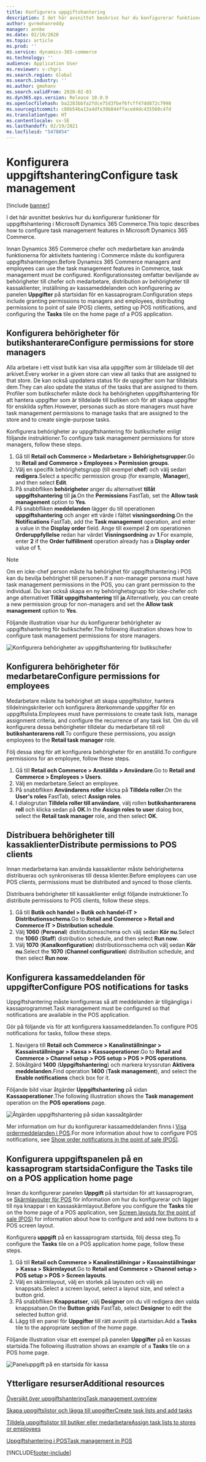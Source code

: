 ```yaml
---
title: Konfigurera uppgiftshantering
description: I det här avsnittet beskrivs hur du konfigurerar funktioner för uppgiftshantering i Microsoft Dynamics 365 Commerce.
author: gvrmohanreddy
manager: annbe
ms.date: 02/10/2020
ms.topic: article
ms.prod: ''
ms.service: dynamics-365-commerce
ms.technology: ''
audience: Application User
ms.reviewer: v-chgri
ms.search.region: Global
ms.search.industry: ''
ms.author: gmohanv
ms.search.validFrom: 2020-02-03
ms.dyn365.ops.version: Release 10.0.9
ms.openlocfilehash: ba2283bbfa2fdce75d3fbef6fcff47dd872c7998
ms.sourcegitcommit: c88b54ba13a4dfe39b844ffaced4dc435560c47d
ms.translationtype: HT
ms.contentlocale: sv-SE
ms.lasthandoff: 02/19/2021
ms.locfileid: "5478054"
---
```

# <a name="configure-task-management"></a><span data-ttu-id="dcb32-103">Konfigurera uppgiftshantering</span><span class="sxs-lookup"><span data-stu-id="dcb32-103">Configure task management</span></span>

[!include [banner](includes/banner.md)]

<span data-ttu-id="dcb32-104">I det här avsnittet beskrivs hur du konfigurerar funktioner för uppgiftshantering i Microsoft Dynamics 365 Commerce.</span><span class="sxs-lookup"><span data-stu-id="dcb32-104">This topic describes how to configure task management features in Microsoft Dynamics 365 Commerce.</span></span>

<span data-ttu-id="dcb32-105">Innan Dynamics 365 Commerce chefer och medarbetare kan använda funktionerna för aktivitets hantering i Commerce måste du konfigurera uppgiftshanteringen.</span><span class="sxs-lookup"><span data-stu-id="dcb32-105">Before Dynamics 365 Commerce managers and employees can use the task management features in Commerce, task management must be configured.</span></span> <span data-ttu-id="dcb32-106">Konfigurationssteg omfattar beviljande av behörigheter till chefer och medarbetare, distribution av behörigheter till kassaklienter, inställning av kassameddelanden och konfigurering av panelen **Uppgifter** på startsidan för en kassaprogram.</span><span class="sxs-lookup"><span data-stu-id="dcb32-106">Configuration steps include granting permissions to managers and employees, distributing permissions to point of sale (POS) clients, setting up POS notifications, and configuring the **Tasks** tile on the home page of a POS application.</span></span>

## <a name="configure-permissions-for-store-managers"></a><span data-ttu-id="dcb32-107">Konfigurera behörigheter för butikshanterare</span><span class="sxs-lookup"><span data-stu-id="dcb32-107">Configure permissions for store managers</span></span>

<span data-ttu-id="dcb32-108">Alla arbetare i ett visst butik kan visa alla uppgifter som är tilldelade till det arkivet.</span><span class="sxs-lookup"><span data-stu-id="dcb32-108">Every worker in a given store can view all tasks that are assigned to that store.</span></span> <span data-ttu-id="dcb32-109">De kan också uppdatera status för de uppgifter som har tilldelats dem.</span><span class="sxs-lookup"><span data-stu-id="dcb32-109">They can also update the status of the tasks that are assigned to them.</span></span> <span data-ttu-id="dcb32-110">Profiler som butikschefer måste dock ha behörigheten uppgiftshantering för att hantera uppgifter som är tilldelade till butiken och för att skapa uppgifter för enskilda syften.</span><span class="sxs-lookup"><span data-stu-id="dcb32-110">However, personas such as store managers must have task management permissions to manage tasks that are assigned to the store and to create single-purpose tasks.</span></span>

<span data-ttu-id="dcb32-111">Konfigurera behörigheter av uppgiftshantering för butikschefer enligt följande instruktioner.</span><span class="sxs-lookup"><span data-stu-id="dcb32-111">To configure task management permissions for store managers, follow these steps.</span></span>

1. <span data-ttu-id="dcb32-112">Gå till **Retail och Commerce \> Medarbetare \> Behörighetsgrupper**.</span><span class="sxs-lookup"><span data-stu-id="dcb32-112">Go to **Retail and Commerce \> Employees \> Permission groups**.</span></span>
1. <span data-ttu-id="dcb32-113">Välj en specifik behörighetsgrupp (till exempel **chef**) och välj sedan **redigera**.</span><span class="sxs-lookup"><span data-stu-id="dcb32-113">Select a specific permission group (for example, **Manager**), and then select **Edit**.</span></span>
1. <span data-ttu-id="dcb32-114">På snabbfliken **behörigheter** anger du alternativet **tillåt uppgiftshantering** till **ja**.</span><span class="sxs-lookup"><span data-stu-id="dcb32-114">On the **Permissions** FastTab, set the **Allow task management** option to **Yes**.</span></span>
1. <span data-ttu-id="dcb32-115">På snabbfliken **meddelanden** lägger du till operationen **uppgiftshantering** och anger ett värde i fältet **visningsordning**.</span><span class="sxs-lookup"><span data-stu-id="dcb32-115">On the **Notifications** FastTab, add the **Task management** operation, and enter a value in the **Display order** field.</span></span> <span data-ttu-id="dcb32-116">Ange till exempel **2** om operationen **Orderuppfyllelse** redan har värdet **Visningsordning** av **1**.</span><span class="sxs-lookup"><span data-stu-id="dcb32-116">For example, enter **2** if the **Order fulfillment** operation already has a **Display order** value of **1**.</span></span>
    
> [!NOTE]
> <span data-ttu-id="dcb32-117">Om en icke-chef person måste ha behörighet för uppgiftshantering i POS kan du bevilja behörighet till personen.</span><span class="sxs-lookup"><span data-stu-id="dcb32-117">If a non-manager persona must have task management permissions in the POS, you can grant permission to the individual.</span></span> <span data-ttu-id="dcb32-118">Du kan också skapa en ny behörighetsgrupp för icke-chefer och ange alternativet **Tillåt uppgiftshantering** till **ja**.</span><span class="sxs-lookup"><span data-stu-id="dcb32-118">Alternatively, you can create a new permission group for non-managers and set the **Allow task management** option to **Yes**.</span></span>

<span data-ttu-id="dcb32-119">Följande illustration visar hur du konfigurerar behörigheter av uppgiftshantering för butikschefer.</span><span class="sxs-lookup"><span data-stu-id="dcb32-119">The following illustration shows how to configure task management permissions for store managers.</span></span>

![Konfigurera behörigheter av uppgiftshantering för butikschefer](media/HQ-POS-Tasks-Notifications-User-Permission.png)

## <a name="configure-permissions-for-employees"></a><span data-ttu-id="dcb32-121">Konfigurera behörigheter för medarbetare</span><span class="sxs-lookup"><span data-stu-id="dcb32-121">Configure permissions for employees</span></span>

<span data-ttu-id="dcb32-122">Medarbetare måste ha behörighet att skapa uppgiftslistor, hantera tilldelningskriterier och konfigurera återkommande uppgifter för en uppgiftslista.</span><span class="sxs-lookup"><span data-stu-id="dcb32-122">Employees must have permissions to create task lists, manage assignment criteria, and configure the recurrence of any task list.</span></span> <span data-ttu-id="dcb32-123">Om du vill konfigurera dessa behörigheter tilldelar du medarbetare till roll **butikshanterarens roll**.</span><span class="sxs-lookup"><span data-stu-id="dcb32-123">To configure these permissions, you assign employees to the **Retail task manager** role.</span></span>

<span data-ttu-id="dcb32-124">Följ dessa steg för att konfigurera behörigheter för en anställd.</span><span class="sxs-lookup"><span data-stu-id="dcb32-124">To configure permissions for an employee, follow these steps.</span></span>

1. <span data-ttu-id="dcb32-125">Gå till **Retail och Commerce \> Anställda \> Användare**.</span><span class="sxs-lookup"><span data-stu-id="dcb32-125">Go to **Retail and Commerce \> Employees \> Users**.</span></span>
1. <span data-ttu-id="dcb32-126">Välj en medarbetare.</span><span class="sxs-lookup"><span data-stu-id="dcb32-126">Select an employee.</span></span>
1. <span data-ttu-id="dcb32-127">På snabbfliken **Användarens roller** klicka på **Tilldela roller**.</span><span class="sxs-lookup"><span data-stu-id="dcb32-127">On the **User's roles** FastTab, select **Assign roles**.</span></span>
1. <span data-ttu-id="dcb32-128">I dialogrutan **Tilldela roller till användare**, välj rollen **butikshanterarens roll** och klicka sedan på **OK**.</span><span class="sxs-lookup"><span data-stu-id="dcb32-128">In the **Assign roles to user** dialog box, select the **Retail task manager** role, and then select **OK**.</span></span>

## <a name="distribute-permissions-to-pos-clients"></a><span data-ttu-id="dcb32-129">Distribuera behörigheter till kassaklienter</span><span class="sxs-lookup"><span data-stu-id="dcb32-129">Distribute permissions to POS clients</span></span>

<span data-ttu-id="dcb32-130">Innan medarbetarna kan använda kassaklienter måste behörigheterna distribueras och synkroniseras till dessa klienter.</span><span class="sxs-lookup"><span data-stu-id="dcb32-130">Before employees can use POS clients, permissions must be distributed and synced to those clients.</span></span>

<span data-ttu-id="dcb32-131">Distribuera behörigheter till kassaklienter enligt följande instruktioner.</span><span class="sxs-lookup"><span data-stu-id="dcb32-131">To distribute permissions to POS clients, follow these steps.</span></span>

1. <span data-ttu-id="dcb32-132">Gå till **Butik och handel \> Butik och handel-IT \> Distributionsschema**.</span><span class="sxs-lookup"><span data-stu-id="dcb32-132">Go to **Retail and Commerce \> Retail and Commerce IT \> Distribution schedule**.</span></span>
1. <span data-ttu-id="dcb32-133">Välj **1060** (**Personal**) distributionsschema och välj sedan **Kör nu**.</span><span class="sxs-lookup"><span data-stu-id="dcb32-133">Select the **1060** (**Staff**) distribution schedule, and then select **Run now**.</span></span>
1. <span data-ttu-id="dcb32-134">Välj **1070** (**Kanalkonfiguration**) distributionsschema och välj sedan **Kör nu**.</span><span class="sxs-lookup"><span data-stu-id="dcb32-134">Select the **1070** (**Channel configuration**) distribution schedule, and then select **Run now**.</span></span>

## <a name="configure-pos-notifications-for-tasks"></a><span data-ttu-id="dcb32-135">Konfigurera kassameddelanden för uppgifter</span><span class="sxs-lookup"><span data-stu-id="dcb32-135">Configure POS notifications for tasks</span></span>

<span data-ttu-id="dcb32-136">Uppgiftshantering måste konfigureras så att meddelanden är tillgängliga i kassaprogrammet.</span><span class="sxs-lookup"><span data-stu-id="dcb32-136">Task management must be configured so that notifications are available in the POS application.</span></span>

<span data-ttu-id="dcb32-137">Gör på följande vis för att konfigurera kassameddelanden.</span><span class="sxs-lookup"><span data-stu-id="dcb32-137">To configure POS notifications for tasks, follow these steps.</span></span>

1. <span data-ttu-id="dcb32-138">Navigera till **Retail och Commerce \> Kanalinställningar \> Kassainställningar \> Kassa \> Kassaoperationer**.</span><span class="sxs-lookup"><span data-stu-id="dcb32-138">Go to **Retail and Commerce \> Channel setup \> POS setup \> POS \> POS operations**.</span></span>
1. <span data-ttu-id="dcb32-139">Sökåtgärd **1400** (**Uppgiftshantering**) och markera kryssrutan **Aktivera meddelanden**.</span><span class="sxs-lookup"><span data-stu-id="dcb32-139">Find operation **1400** (**Task management**), and select the **Enable notifications** check box for it.</span></span>

<span data-ttu-id="dcb32-140">Följande bild visar åtgärder **Uppgiftshantering** på sidan **Kassaoperationer**.</span><span class="sxs-lookup"><span data-stu-id="dcb32-140">The following illustration shows the **Task management** operation on the **POS operations** page.</span></span>

![Åtgärden uppgiftshantering på sidan kassaåtgärder](media/HQ-POS-Tasks-Notifications.png)

<span data-ttu-id="dcb32-142">Mer information om hur du konfigurerar kassameddelanden finns i [Visa ordermeddelanden i POS](notifications-pos.md).</span><span class="sxs-lookup"><span data-stu-id="dcb32-142">For more information about how to configure POS notifications, see [Show order notifications in the point of sale (POS)](notifications-pos.md).</span></span>

## <a name="configure-the-tasks-tile-on-a-pos-application-home-page"></a><span data-ttu-id="dcb32-143">Konfigurera uppgiftspanelen på en kassaprogram startsida</span><span class="sxs-lookup"><span data-stu-id="dcb32-143">Configure the Tasks tile on a POS application home page</span></span>

<span data-ttu-id="dcb32-144">Innan du konfigurerar panelen **Uppgift** på startsidan för att kassaprogram, se [Skärmlayouter för POS](pos-screen-layouts.md) för information om hur du konfigurerar och lägger till nya knappar i en kassaskärmlayout.</span><span class="sxs-lookup"><span data-stu-id="dcb32-144">Before you configure the **Tasks** tile on the home page of a POS application, see [Screen layouts for the point of sale (POS)](pos-screen-layouts.md) for information about how to configure and add new buttons to a POS screen layout.</span></span>

<span data-ttu-id="dcb32-145">Konfigurera **uppgift** på en kassaprogram startsida, följ dessa steg.</span><span class="sxs-lookup"><span data-stu-id="dcb32-145">To configure the **Tasks** tile on a POS application home page, follow these steps.</span></span>

1. <span data-ttu-id="dcb32-146">Gå till **Retail och Commerce \> Kanalinställningar \> Kassainställningar \> Kassa \> Skärmlayout**.</span><span class="sxs-lookup"><span data-stu-id="dcb32-146">Go to **Retail and Commerce \> Channel setup \> POS setup \> POS \> Screen layouts**.</span></span>
1. <span data-ttu-id="dcb32-147">Välj en skärmlayout, välj en storlek på layouten och välj en knappsats.</span><span class="sxs-lookup"><span data-stu-id="dcb32-147">Select a screen layout, select a layout size, and select a button grid.</span></span>
1. <span data-ttu-id="dcb32-148">På snabbfliken **Knappsatser**, välj **Designer** om du vill redigera den valda knappsatsen.</span><span class="sxs-lookup"><span data-stu-id="dcb32-148">On the **Button grids** FastTab, select **Designer** to edit the selected button grid.</span></span>
1. <span data-ttu-id="dcb32-149">Lägg till en panel för **Uppgifter** till rätt avsnitt på startsidan.</span><span class="sxs-lookup"><span data-stu-id="dcb32-149">Add a **Tasks** tile to the appropriate section of the home page.</span></span>

<span data-ttu-id="dcb32-150">Följande illustration visar ett exempel på panelen **Uppgifter** på en kassas startsida.</span><span class="sxs-lookup"><span data-stu-id="dcb32-150">The following illustration shows an example of a **Tasks** tile on a POS home page.</span></span>

![Paneluppgift på en startsida för kassa](media/POS-home-screen-tasks-button-image.png)

## <a name="additional-resources"></a><span data-ttu-id="dcb32-152">Ytterligare resurser</span><span class="sxs-lookup"><span data-stu-id="dcb32-152">Additional resources</span></span>

[<span data-ttu-id="dcb32-153">Översikt över uppgiftshantering</span><span class="sxs-lookup"><span data-stu-id="dcb32-153">Task management overview</span></span>](task-mgmt-overview.md)

[<span data-ttu-id="dcb32-154">Skapa uppgiftslistor och lägga till uppgifter</span><span class="sxs-lookup"><span data-stu-id="dcb32-154">Create task lists and add tasks</span></span>](task-mgmt-create-lists.md)

[<span data-ttu-id="dcb32-155">Tilldela uppgiftslistor till butiker eller medarbetare</span><span class="sxs-lookup"><span data-stu-id="dcb32-155">Assign task lists to stores or employees</span></span>](task-mgmt-assign-lists.md)

[<span data-ttu-id="dcb32-156">Uppgiftshantering i POS</span><span class="sxs-lookup"><span data-stu-id="dcb32-156">Task management in POS</span></span>](task-mgmt-POS.md)


[!INCLUDE[footer-include](../includes/footer-banner.md)]
